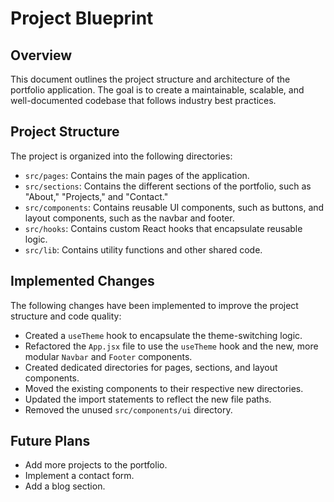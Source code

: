 # Project Blueprint

## Overview

This document outlines the project structure and architecture of the portfolio application. The goal is to create a maintainable, scalable, and well-documented codebase that follows industry best practices.

## Project Structure

The project is organized into the following directories:

- `src/pages`: Contains the main pages of the application.
- `src/sections`: Contains the different sections of the portfolio, such as "About," "Projects," and "Contact."
- `src/components`: Contains reusable UI components, such as buttons, and layout components, such as the navbar and footer.
- `src/hooks`: Contains custom React hooks that encapsulate reusable logic.
- `src/lib`: Contains utility functions and other shared code.

## Implemented Changes

The following changes have been implemented to improve the project structure and code quality:

- Created a `useTheme` hook to encapsulate the theme-switching logic.
- Refactored the `App.jsx` file to use the `useTheme` hook and the new, more modular `Navbar` and `Footer` components.
- Created dedicated directories for pages, sections, and layout components.
- Moved the existing components to their respective new directories.
- Updated the import statements to reflect the new file paths.
- Removed the unused `src/components/ui` directory.

## Future Plans

- Add more projects to the portfolio.
- Implement a contact form.
- Add a blog section.
